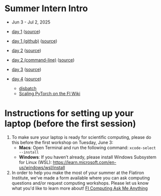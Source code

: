 # Summer Intern Intro
- Jun 3 - Jul 2, 2025

- [day 1](https://sciware.flatironinstitute.org/40_SummerIntro/day1.html) ([source](laptop.md))
- [day 1 (github)](https://sciware.flatironinstitute.org/40_SummerIntro/github.html) ([source](github1.md))
- [day 2](https://sciware.flatironinstitute.org/40_SummerIntro/day2.html) ([source](day2-intro.md))
- [day 2 (command-line)](https://sciware.flatironinstitute.org/40_SummerIntro/day2b.html) ([source](cli.md))
- [day 3](https://sciware.flatironinstitute.org/40_SummerIntro/day3.html) ([source](cluster.md))
- [day 4](https://sciware.flatironinstitute.org/40_SummerIntro/day4.html) ([source](cluster2.md))
   - [disbatch](disBatch_slides.pdf)
   - [Scaling PyTorch on the FI Wiki](https://wiki.flatironinstitute.org/SCC/Software/ScalingPyTorchOnMultipleGPUNodes)

# Instructions for setting up your laptop (before the first session)

1. To make sure your laptop is ready for scientific computing, please do this before the first workshop on Tuesday, June 3:
   - **Macs**: Open Terminal and run the following command: `xcode-select --install`
   - **Windows**: If you haven’t already, please install Windows Subsystem for Linux (WSL): https://learn.microsoft.com/en-us/windows/wsl/install
2. In order to help you make the most of your summer at the Flatiron Institute, we've made a form available where you can ask computing questions and/or request computing workshops. Please let us know what you'd like to learn more about! [FI Computing Ask Me Anything](https://forms.gle/4otCTzbXJR8qhoXs5)
